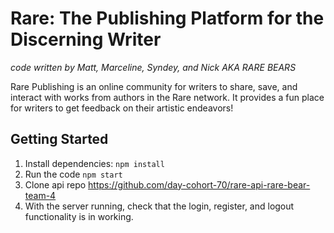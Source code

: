 # Rare: The Publishing Platform for the Discerning Writer
_code written by Matt, Marceline, Syndey, and Nick AKA RARE BEARS_

Rare Publishing is an online community for writers to share, save, and interact with works from authors in the Rare network. It provides a fun place for writers to get feedback on their artistic endeavors!

## Getting Started
1. Install dependencies: `npm install`
2. Run the code `npm start`
3. Clone api repo https://github.com/day-cohort-70/rare-api-rare-bear-team-4
4. With the server running, check that the login, register, and logout functionality is in working.


